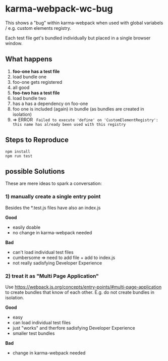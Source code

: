 # karma-webpack-wc-bug

This shows a "bug" within karma-webpack when used with global variabels / e.g. custom elements registry.

Each test file get's bundled individually but placed in a single browser window.

## What happens
1. **foo-one has a test file**
1. load bundle one
1. foo-one gets registered
1. all good
1. **foo-two has a test file**
1. load bundle two
1. has a has a dependency on foo-one
1. foo one is included (again) in bundle (as bundles are created in isolation)
1. => ERROR ` Failed to execute 'define' on 'CustomElementRegistry': this name has already been used with this registry`

## Steps to Reproduce
```
npm install
npm run test
```

## possible Solutions

These are mere ideas to spark a conversation:

### 1) manually create a single entry point
Besides the *.test.js files have also an index.js

**Good**
- easily doable
- no change in karma-webpack needed

**Bad**
- can't load individual test files
- cumbersome => need to add file + add to index.js
- not really sadisfying Developer Experience

### 2) treat it as "Multi Page Application"
Use https://webpack.js.org/concepts/entry-points/#multi-page-application to create bundles that know of each other.
E.g. do not create bundles in isolation.

**Good**
- easy
- can load individual test files
- just "works" and therfore sadisfying Developer Experience
- smaller test bundles

**Bad**
- change in karma-webpack needed
